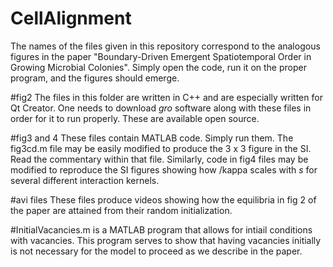 # CellAlignment
The names of the files given in this repository correspond to the analogous figures in the paper "Boundary-Driven Emergent Spatiotemporal Order in Growing Microbial Colonies".  Simply open the code, run it on the proper program, and the figures should emerge.

#fig2
The files in this folder are written in C++ and are especially written for Qt Creator.  One needs to download _gro_ software along with these files in order for it to run properly.  These are available open source.

#fig3 and 4
These files contain MATLAB code.  Simply run them.  The fig3cd.m file may be easily modified to produce the 3 x 3 figure in the SI.  Read the commentary within that file.  Similarly, code in fig4 files may be modified to reproduce the SI figures showing how /kappa scales with $s$ for several different interaction kernels.

#avi files
These files produce videos showing how the equilibria in fig 2 of the paper are attained from their random initialization.

#InitialVacancies.m is a MATLAB program that allows for intiail conditions with vacancies.  This program serves to show that having vacancies initially is not necessary for the model to proceed as we describe in the paper.

